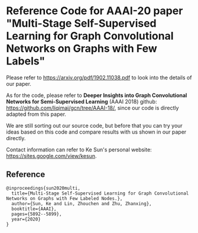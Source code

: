 # Reference Code for AAAI-20 paper "Multi-Stage Self-Supervised Learning for Graph Convolutional Networks on Graphs with Few Labels"

Please refer to https://arxiv.org/pdf/1902.11038.pdf to look into the details of our paper.

As for the code, please refer to **Deeper Insights into Graph Convolutional Networks for Semi-Supervised Learning** (AAAI 2018) github: https://github.com/liqimai/gcn/tree/AAAI-18/, since our code is directly adapted from this paper.  

We are still sorting out our source code, but before that you can try your ideas based on this code and compare results with us shown in our paper directly.

Contact information can refer to Ke Sun's personal website: https://sites.google.com/view/kesun.

## Reference
```
@inproceedings{sun2020multi,
  title={Multi-Stage Self-Supervised Learning for Graph Convolutional Networks on Graphs with Few Labeled Nodes.},
  author={Sun, Ke and Lin, Zhouchen and Zhu, Zhanxing},
  booktitle={AAAI},
  pages={5892--5899},
  year={2020}
}
```

